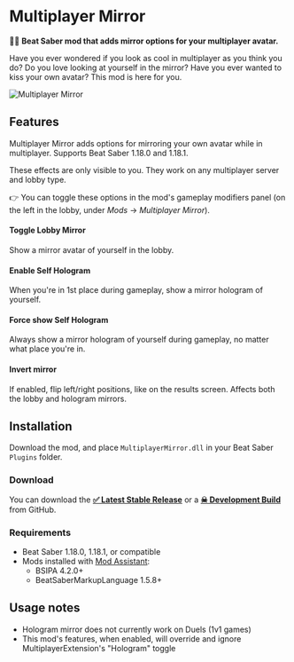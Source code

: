 # Multiplayer Mirror
🙋‍♂️ **Beat Saber mod that adds mirror options for your multiplayer avatar.**

Have you ever wondered if you look as cool in multiplayer as you think you do? Do you love looking at yourself in the mirror? Have you ever wanted to kiss your own avatar? This mod is here for you. 

![Multiplayer Mirror](https://user-images.githubusercontent.com/6772638/136465227-bb4b0d5e-b1e0-49ca-8317-b2a24d4d524e.png)

## Features
Multiplayer Mirror adds options for mirroring your own avatar while in multiplayer. Supports Beat Saber 1.18.0 and 1.18.1.
 
These effects are only visible to you. They work on any multiplayer server and lobby type.

 👉 You can toggle these options in the mod's gameplay modifiers panel (on the left in the lobby, under *Mods* → *Multiplayer Mirror*).

#### Toggle Lobby Mirror
Show a mirror avatar of yourself in the lobby.

#### Enable Self Hologram
When you're in 1st place during gameplay, show a mirror hologram of yourself.

#### Force show Self Hologram
Always show a mirror hologram of yourself during gameplay, no matter what place you're in.

#### Invert mirror
If enabled, flip left/right positions, like on the results screen. Affects both the lobby and hologram mirrors. 

## Installation
Download the mod, and place `MultiplayerMirror.dll` in your Beat Saber `Plugins` folder.

### Download
You can download the [**✅ Latest Stable Release**](https://github.com/roydejong/BeatSaberMultiplayerMirror/releases/latest) or a [**☠ Development Build**](https://github.com/roydejong/BeatSaberMultiplayerMirror/actions/workflows/dotnet.yml?query=is%3Asuccess+branch%3Amain) from GitHub.

### Requirements
- Beat Saber 1.18.0, 1.18.1, or compatible
- Mods installed with [Mod Assistant](https://github.com/Assistant/ModAssistant):
  - BSIPA 4.2.0+
  - BeatSaberMarkupLanguage 1.5.8+

## Usage notes
- Hologram mirror does not currently work on Duels (1v1 games)
- This mod's features, when enabled, will override and ignore MultiplayerExtension's "Hologram" toggle
